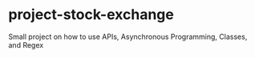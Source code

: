 # project-stock-exchange
Small project on how to use APIs, Asynchronous Programming, Classes, and Regex
